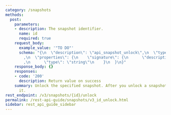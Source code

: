 ```yaml
---
category: /snapshots
methods:
  post:
    parameters:
    - description: The snapshot identifier.
      name: id
      required: true
    request_body:
      example_value: '"TO DO"'
      schema: "{\n  \"description\": \"api_snapshot_unlock\",\n  \"type\": \"object\"\
        ,\n  \"properties\": {\n    \"signature\": {\n      \"description\": \"signature\"\
        ,\n      \"type\": \"string\"\n    }\n  }\n}"
    response_body: {}
    responses:
    - code: '200'
      description: Return value on success
    summary: Unlock the specified snapshot. After you unlock a snapshot, you can modify
      it.
rest_endpoint: /v3/snapshots/{id}/unlock
permalink: /rest-api-guide/snapshots/v3_id_unlock.html
sidebar: rest_api_guide_sidebar
---
```


